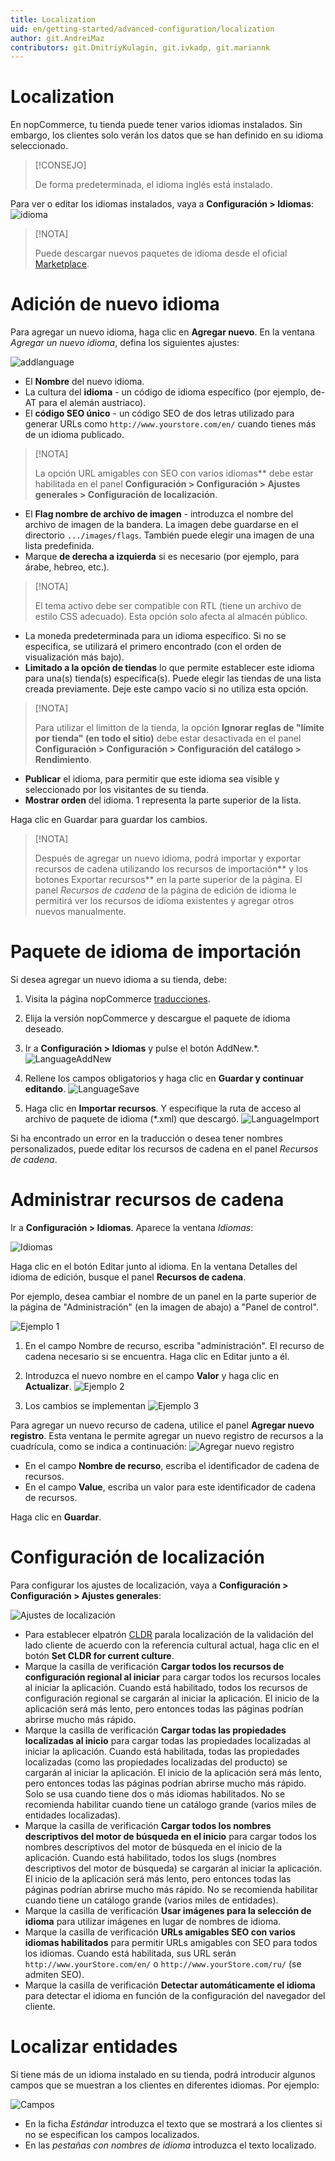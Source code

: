 ```yaml
---
title: Localization
uid: en/getting-started/advanced-configuration/localization
author: git.AndreiMaz
contributors: git.DmitriyKulagin, git.ivkadp, git.mariannk
---
```


# Localization

En nopCommerce, tu tienda puede tener varios idiomas instalados. Sin embargo, los clientes solo verán los datos que se han definido en su idioma seleccionado.

> [!CONSEJO]
>
> De forma predeterminada, el idioma inglés está instalado.

Para ver o editar los idiomas instalados, vaya a **Configuración > Idiomas**:
![idioma](_static/localization/Language.png)

> [!NOTA]
>
> Puede descargar nuevos paquetes de idioma desde el oficial [Marketplace](http://www.nopcommerce.com/marketplace).

# Adición de nuevo idioma

Para agregar un nuevo idioma, haga clic en **Agregar nuevo**. En la ventana *Agregar un nuevo idioma*,  defina los siguientes ajustes:

![addlanguage](_static/localization/addlanguage.png)

* El  **Nombre**  del nuevo idioma.
* La  cultura del **idioma** - un código de idioma específico (por ejemplo, de-AT para el alemán austriaco).
* El  **código SEO único**  - un código SEO de dos letras utilizado para generar URLs como   `http://www.yourstore.com/en/`  cuando tienes más de un idioma publicado.

> [!NOTA]
>
> La opción URL amigables con SEO con varios idiomas**  debe estar habilitada en el panel **Configuración > Configuración > Ajustes generales > Configuración de localización**.  

* El  **Flag nombre de archivo de imagen**  - introduzca el nombre del archivo de imagen de la bandera. La imagen debe guardarse en el directorio `.../images/flags`.  También puede elegir una imagen de una lista predefinida.
* Marque  **de derecha a izquierda**  si es necesario (por ejemplo, para árabe, hebreo, etc.).
  
> [!NOTA]
>
> El tema activo debe ser compatible con RTL (tiene un archivo de estilo CSS adecuado). Esta opción solo afecta al almacén público.

* La  moneda predeterminada para un idioma específico. Si no se especifica, se utilizará el primero encontrado (con el orden de visualización más bajo).
* **Limitado a la opción de tiendas**  lo que permite establecer este idioma para una(s) tienda(s) específica(s). Puede elegir las tiendas de una lista creada previamente. Deje este campo vacío si no utiliza esta opción.
  
> [!NOTA]
>
> Para utilizar el limitton de la tienda, la opción **Ignorar reglas de "límite por tienda" (en todo el sitio)**  debe estar desactivada en el panel **Configuración > Configuración > Configuración del catálogo > Rendimiento**.  

* **Publicar**  el idioma, para permitir que este idioma sea visible y seleccionado por los visitantes de su tienda.
* **Mostrar orden**  del idioma. 1 representa la parte superior de la lista.

Haga clic en Guardar para  guardar los cambios.

> [!NOTA]
>
> Después de agregar un nuevo idioma, podrá importar y exportar recursos de cadena utilizando los recursos de importación**
y los botones Exportar recursos**  en la parte superior de la página. El panel *Recursos de cadena*  de la página de edición de idioma le permitirá ver los recursos de idioma existentes y agregar otros nuevos manualmente.

# Paquete de idioma de importación

Si desea agregar un nuevo idioma a su tienda, debe:

1. Visita la página nopCommerce [traducciones](https://www.nopcommerce.com/translations).
1. Elija la versión nopCommerce y descargue el paquete de idioma deseado.
1. Ir a  **Configuración > Idiomas**  y pulse el botón AddNew.*.  
![LanguageAddNew](_static/localization/language-add-new.png)

1. Rellene los campos obligatorios y haga clic en  **Guardar y continuar editando**.
![LanguageSave](_static/localization/language-save.png)

1. Haga clic en  **Importar recursos**. Y especifique la ruta de acceso al archivo de paquete de idioma (*.xml) que descargó.
![LanguageImport](_static/localization/language-import.png)

Si ha encontrado un error en la traducción o desea tener nombres personalizados, puede editar los recursos de cadena en el panel *Recursos de  cadena*.

# Administrar recursos de cadena

Ir a **Configuración > Idiomas**. Aparece la ventana *Idiomas*:  

![Idiomas](_static/localization/languages.png)

Haga clic en el botón Editar junto  al idioma. En la ventana Detalles del idioma de  edición, busque el panel **Recursos de cadena**.  

Por ejemplo, desea cambiar el nombre de un panel en la parte superior de la página de "Administración" (en la imagen de abajo) a "Panel de control".

![Ejemplo 1](_static/localization/lang-example-before-change.jpeg)
 
1. En el campo Nombre de recurso, escriba "administración". El recurso de cadena necesario si se encuentra. Haga clic en  Editar junto a él.
1. Introduzca el nuevo nombre en el campo **Valor**  y haga clic en  **Actualizar**.
![Ejemplo 2](_static/localization/lang-resource-edit.png)

1. Los cambios se implementan
![Ejemplo 3](_static/localization/lang-example-after-change.jpeg)

Para agregar un nuevo recurso de cadena, utilice el panel **Agregar nuevo registro**.  Esta ventana le permite agregar un nuevo registro de recursos a la cuadrícula, como se indica a continuación:
![Agregar nuevo registro](_static/localization/lang-add-resource.png)

* En el campo **Nombre de recurso**, escriba el identificador de cadena de recursos.
* En el campo **Value**,  escriba un valor para este identificador de cadena de recursos.

Haga clic en **Guardar**.

# Configuración de localización

Para configurar los ajustes de localización, vaya a **Configuración > Configuración > Ajustes generales**:

![Ajustes de localización](_static/localización/lang-localization-settings.jpg)

- Para establecer elpatrón [CLDR](http://cldr.unicode.org/) parala localización de la validación del lado cliente de acuerdo con la referencia cultural actual, haga clic en el botón **Set CLDR for current culture**.  
- Marque la casilla de verificación  **Cargar todos los recursos de configuración regional al iniciar**  para cargar todos los recursos locales al iniciar la aplicación. Cuando está habilitado, todos los recursos de configuración regional se cargarán al iniciar la aplicación. El inicio de la aplicación será más lento, pero entonces todas las páginas podrían abrirse mucho más rápido.
- Marque la casilla de verificación  **Cargar todas las propiedades localizadas al inicio**  para cargar todas las propiedades localizadas al iniciar la aplicación. Cuando está habilitada, todas las propiedades localizadas (como las propiedades localizadas del producto) se cargarán al iniciar la aplicación. El inicio de la aplicación será más lento, pero entonces todas las páginas podrían abrirse mucho más rápido. Solo se usa cuando tiene dos o más idiomas habilitados. No se recomienda habilitar cuando tiene un catálogo grande (varios miles de entidades localizadas).
- Marque la casilla de verificación  **Cargar todos los nombres descriptivos del motor de búsqueda en el inicio**  para cargar todos los nombres descriptivos del motor de búsqueda en el inicio de la aplicación. Cuando está habilitado, todos los slugs (nombres descriptivos del motor de búsqueda) se cargarán al iniciar la aplicación. El inicio de la aplicación será más lento, pero entonces todas las páginas podrían abrirse mucho más rápido. No se recomienda habilitar cuando tiene un catálogo grande (varios miles de entidades).
- Marque la casilla de verificación  **Usar imágenes para la selección de idioma**  para utilizar imágenes en lugar de nombres de idioma.
- Marque la casilla de verificación  **URLs amigables SEO con varios idiomas habilitados**  para permitir URLs amigables con SEO para todos los idiomas. Cuando está habilitada, sus URL serán  `http://www.yourStore.com/en/`  o  `http://www.yourStore.com/ru/`  (se admiten SEO).
- Marque la casilla de verificación  **Detectar automáticamente el idioma**  para detectar el idioma en función de la configuración del navegador del cliente.

# Localizar entidades

Si tiene más de un idioma instalado en su tienda, podrá introducir algunos campos que se muestran a los clientes en diferentes idiomas. Por ejemplo:

![Campos](_static/localization/fields.jpg)

- En la ficha *Estándar* introduzca el texto que se mostrará a los clientes si no se especifican los campos localizados.
- En las  *pestañas con nombres de idioma*  introduzca el texto localizado.

